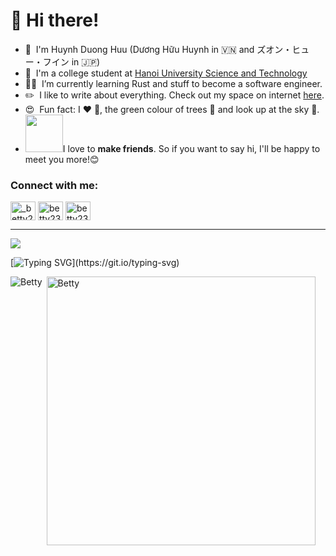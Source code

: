 
# 👋 Hi there!

* 🌱 &nbsp;I'm Huynh Duong Huu (Dương Hữu Huynh in 🇻🇳 and ズオン・ヒュー・フイン in 🇯🇵)
* 🏫 &nbsp;I'm a college student at [Hanoi University Science and Technology](https://www.hust.edu.vn/web/vi/home) 
* 👨‍💻 &nbsp;I’m currently learning Rust and stuff to become a software engineer.
* ✏️  &nbsp;I like to write about everything. Check out my space on internet [here](http://betty2310.me/docs).
* 😍 &nbsp;Fun fact: I :heart: :dog:, the green colour of trees 💚 and look up at the sky 💙. 
* <img src="https://media.giphy.com/media/LnQjpWaON8nhr21vNW/giphy.gif" width="60">I love to **make friends**. So if you want to say hi, I'll be happy to meet you more!😊

<h3 align="left">Connect with me:</h3>
<p align="left">
<a href="https://twitter.com/_betty2310" target="blank"><img align="center" src="https://raw.githubusercontent.com/rahuldkjain/github-profile-readme-generator/master/src/images/icons/Social/twitter.svg" alt="_betty2310" height="30" width="40" /></a>
<a href="https://linkedin.com/in/betty2310" target="blank"><img align="center" src="https://raw.githubusercontent.com/rahuldkjain/github-profile-readme-generator/master/src/images/icons/Social/linked-in-alt.svg" alt="betty2310" height="30" width="40" /></a>
<a href="https://fb.com/betty2310" target="blank"><img align="center" src="https://raw.githubusercontent.com/rahuldkjain/github-profile-readme-generator/master/src/images/icons/Social/facebook.svg" alt="betty2310" height="30" width="40" /></a>
</p>

---

![](http://www.w3.org/2000/svg)
    
[![Typing SVG](https://readme-typing-svg.herokuapp.com?size=14&color=5FC397&center=true&lines="Don't+be+a+programmer%EF%BC%8C+Be+a+problem+solver.")](https://git.io/typing-svg)

<p><img align="left" src="https://github-readme-stats.vercel.app/api/top-langs?username=betty2310&show_icons=true&layout=compact&langs_count=10" alt="Betty" /></p>

<p>&nbsp;<img align="center" src="https://github-readme-stats.vercel.app/api?username=betty2310&count_private=true&show_icons=true&theme=vue" alt="Betty" width="430" /></p>


